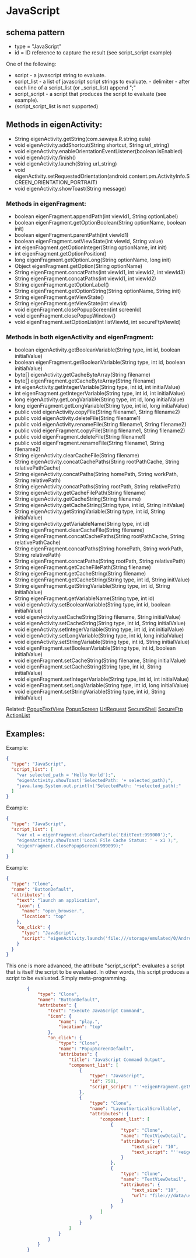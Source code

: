 # JavaScript
## schema pattern

 * type = "JavaScript"
 * id = ID reference to capture the result (see script_script example)

One of the following:
 * script - a javascript string to evaluate.
 * script_list - a list of javascript script strings to evaluate.
		- delimiter - after each line of a script_list (or <tag>_script_list) append ";"
 * script_script - a script that produces the script to evaluate (see example).
 * (script_script_list is not supported)

## Methods in eigenActivity:

 * String eigenActivity.getString(com.sawaya.R.string.eula)
 * void eigenActivity.addShortcut(String shortcut, String url_string)
 * void eigenActivity.enableOrientationEventListener(boolean isEnabled)
 * void eigenActivity.finish()
 * void eigenActivity.launch(String url_string)
 * void eigenActivity.setRequestedOrientation(android.content.pm.ActivityInfo.SCREEN_ORIENTATION_PORTRAIT)
 * void eigenActivity.showToast(String message)

### Methods in eigenFragment:

 * boolean eigenFragment.appendPath(int viewId1, String optionLabel)
 * boolean eigenFragment.getOptionBoolean(String optionName, boolean init)
 * boolean eigenFragment.parentPath(int viewId1)
 * boolean eigenFragment.setViewState(int viewId, String value)
 * int eigenFragment.getOptionInteger(String optionName, int init)
 * int eigenFragment.getOptionPosition()
 * long eigenFragment.getOptionLong(String optionName, long init)
 * Object eigenFragment.getOption(String optionName)
 * String eigenFragment.concatPaths(int viewId1, int viewId2, int viewId3)
 * String eigenFragment.concatPaths(int viewId1, int viewId2)
 * String eigenFragment.getOptionLabel()
 * String eigenFragment.getOptionString(String optionName, String init)
 * String eigenFragment.getViewState()
 * String eigenFragment.getViewState(int viewId)
 * void eigenFragment.closePopupScreen(int screenId)
 * void eigenFragment.closePopupWindow()
 * void eigenFragment.setOptionList(int listViewId, int secureFtpViewId)

### Methods in both eigenActivity and eigenFragment:

 * boolean eigenActivity.getBooleanVariable(String type, int id, boolean initialValue)
 * boolean eigenFragment.getBooleanVariable(String type, int id, boolean initialValue)
 * byte[] eigenActivity.getCacheByteArray(String filename)
 * byte[] eigenFragment.getCacheByteArray(String filename)
 * int eigenActivity.getIntegerVariable(String type, int id, int initialValue)
 * int eigenFragment.getIntegerVariable(String type, int id, int initialValue)
 * long eigenActivity.getLongVariable(String type, int id, long initialValue)
 * long eigenFragment.getLongVariable(String type, int id, long initialValue)
 * public void eigenActivity.copyFile(String filename1, String filename2)
 * public void eigenActivity.deleteFile(String filename1)
 * public void eigenActivity.renameFile(String filename1, String filename2)
 * public void eigenFragment.copyFile(String filename1, String filename2)
 * public void eigenFragment.deleteFile(String filename1)
 * public void eigenFragment.renameFile(String filename1, String filename2)
 * String eigenActivity.clearCacheFile(String filename)
 * String eigenActivity.concatCachePaths(String rootPathCache, String relativePathCache)
 * String eigenActivity.concatPaths(String homePath, String workPath, String relativePath)
 * String eigenActivity.concatPaths(String rootPath, String relativePath)
 * String eigenActivity.getCacheFilePath(String filename)
 * String eigenActivity.getCacheString(String filename)
 * String eigenActivity.getCacheString(String type, int id, String initValue)
 * String eigenActivity.getStringVariable(String type, int id, String initialValue)
 * String eigenActivity.getVariableName(String type, int id)
 * String eigenFragment.clearCacheFile(String filename)
 * String eigenFragment.concatCachePaths(String rootPathCache, String relativePathCache)
 * String eigenFragment.concatPaths(String homePath, String workPath, String relativePath)
 * String eigenFragment.concatPaths(String rootPath, String relativePath)
 * String eigenFragment.getCacheFilePath(String filename)
 * String eigenFragment.getCacheString(String filename)
 * String eigenFragment.getCacheString(String type, int id, String initValue)
 * String eigenFragment.getStringVariable(String type, int id, String initialValue)
 * String eigenFragment.getVariableName(String type, int id)
 * void eigenActivity.setBooleanVariable(String type, int id, boolean initialValue)
 * void eigenActivity.setCacheString(String filename, String initialValue)
 * void eigenActivity.setCacheString(String type, int id, String initialValue)
 * void eigenActivity.setIntegerVariable(String type, int id, int initialValue)
 * void eigenActivity.setLongVariable(String type, int id, long initialValue)
 * void eigenActivity.setStringVariable(String type, int id, String initialValue)
 * void eigenFragment.setBooleanVariable(String type, int id, boolean initialValue)
 * void eigenFragment.setCacheString(String filename, String initialValue)
 * void eigenFragment.setCacheString(String type, int id, String initialValue)
 * void eigenFragment.setIntegerVariable(String type, int id, int initialValue)
 * void eigenFragment.setLongVariable(String type, int id, long initialValue)
 * void eigenFragment.setStringVariable(String type, int id, String initialValue)
       
Related:
[PopupTextView](PopupTextView.md) 
[PopupScreen](PopupScreen.md) 
[UrlRequest](UrlRequest.md) 
[SecureShell](SecureShell.md) 
[SecureFtp](SecureFtp.md) 
[ActionList](ActionList.md) 

## Examples:        
Example:
```json
{
  "type": "JavaScript",
  "script_list": [
    "var selected_path = 'Hello World');",
    "eigenActivity.showToast('SelectedPath: '+ selected_path);",
    "java.lang.System.out.println('SelectedPath: '+selected_path);"
  ]
}
```

Example:
```json
{
  "type": "JavaScript",
  "script_list": [
    "var x1 = eigenFragment.clearCacheFile('EditText:999000');",
    "eigenActivity.showToast('Local File Cache Status: ' + x1 );",
    "eigenFragment.closePopupScreen(999099);"
  ]
}
```

Example:
```json
{
  "type": "Clone",
  "name": "ButtonDefault",
  "attributes": {
    "text": "launch an application",
    "icon": {
      "name": "open_browser.",
      "location": "top"
    },
    "on_click": {
      "type": "JavaScript",
      "script": "eigenActivity.launch('file:///storage/emulated/0/Android/data/com.sawaya.eigenframe/files/app.json')"
    }
  }
}
```

This one is more advanced, the attribute "script_script": evaluates a script that is itself the script to be evaluated.
In other words, this script produces a script to be evaluated.  Simply meta-programming.
```json
		{
			"type": "Clone",
			"name": "ButtonDefault",
			"attributes": {
				"text": "Execute JavaScript Command",
				"icon": {
					"name": "play.",
					"location": "top"
				},
				"on_click": {
					"type": "Clone",
					"name": "PopupScreenDefault",
					"attributes": {
						"title": "JavaScript Command Output",
						"component_list": [
							{
								"type": "JavaScript",
								"id": 7501,
								"script_script": "''+eigenFragment.getViewState(7500)"
							},
							{
								"type": "Clone",
								"name": "LayoutVerticalScrollable",
								"attributes": {
									"component_list": [
										{
											"type": "Clone",
											"name": "TextViewDetail",
											"attributes": {
												"text_size": "10",
												"text_script": "''+eigenFragment.getViewState(7500)"
											}
										},
										{
											"type": "Clone",
											"name": "TextViewDetail",
											"attributes": {
												"text_size": "10",
												"url": "file:///data/user/0/com.sawaya.eigenframe/files/JavaScript:7501"
											}
										}
									]
								}
							}
						]
					}
				}
			}
		}
```


